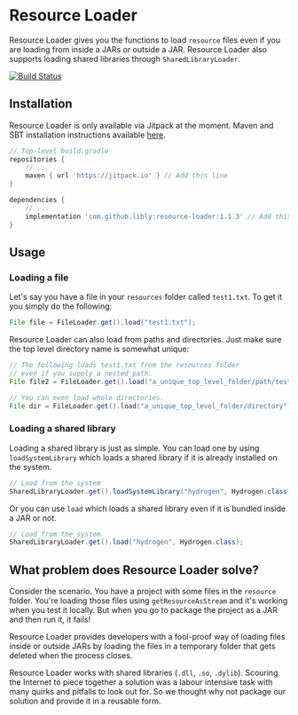 # Resource Loader

Resource Loader gives you the functions to load `resource` files even if you are loading from inside a JARs or outside a JAR. Resource Loader also supports loading shared libraries through `SharedLibraryLoader`.

<a href='https://semaphoreci.com/libly/resource-loader'> <img src='https://semaphoreci.com/api/v1/libly/resource-loader/branches/master/badge.svg' alt='Build Status'></a>



## Installation

Resource Loader is only available via Jitpack at the moment. Maven and SBT installation instructions available [here](https://jitpack.io/).

```groovy
// Top-level build.gradle
repositories {
    // ...
    maven { url 'https://jitpack.io' } // Add this line
}

dependencies {
    // ...
    implementation 'com.github.libly:resource-loader:1.1.3' // Add this line
}
```

## Usage

### Loading a file

Let's say you have a file in your `resources` folder called `test1.txt`. To get it you simply do the following:

```java
File file = FileLoader.get().load("test1.txt");
```

Resource Loader can also load from paths and directories. Just make sure the top level directory name is somewhat unique:

```java
// The following loads test1.txt from the resources folder
// even if you supply a nested path.
File file2 = FileLoader.get().load("a_unique_top_level_folder/path/test1.txt");

// You can even load whole directories.
File dir = FileLoader.get().load("a_unique_top_level_folder/directory"); 
```

### Loading a shared library
Loading a shared library is just as simple. You can load one by using `loadSystemLibrary` which loads a shared library if it is already installed on the system.

```java
// Load from the system
SharedLibraryLoader.get().loadSystemLibrary("hydrogen", Hydrogen.class);
```

Or you can use `load` which loads a shared library even if it is bundled inside a JAR or not.

```java
// Load from the system
SharedLibraryLoader.get().load("hydrogen", Hydrogen.class);
```

## What problem does Resource Loader solve?
Consider the scenario. You have a project with some files in the `resource` folder. You're loading those files using `getResourceAsStream` and it's working when you test it locally. But when you go to package the project as a JAR and then run it, it fails!

Resource Loader provides developers with a fool-proof way of loading files inside or outside JARs by loading the files in a temporary folder that gets deleted when the process closes.
 
Resource Loader works with shared libraries (`.dll`, `.so`, `.dylib`). Scouring the Internet to piece together a solution was a labour intensive task with many quirks and pitfalls to look out for. So we thought why not package our solution and provide it in a reusable form.

